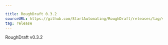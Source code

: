 ```yaml
---

title: RoughDraft 0.3.2
sourceURL: https://github.com/StartAutomating/RoughDraft/releases/tag/v0.3.2
tag: release
---
```

RoughDraft v0.3.2
